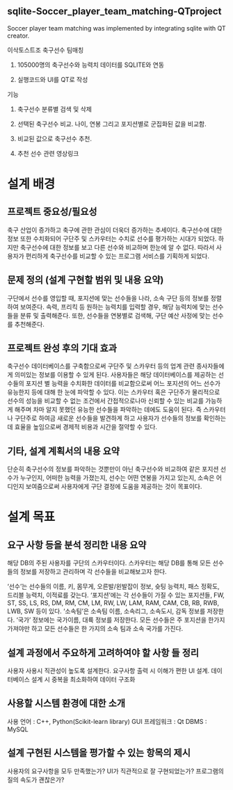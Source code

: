 ## sqlite-Soccer_player_team_matching-QTproject

Soccer player team matching was implemented by integrating sqlite with QT creator.



이삭토스트조 축구선수 팀매칭

1. 105000명의 축구선수와 능력치 데이터를 SQLITE와 연동

2. 실행코드와 UI를 QT로 작성

기능 

1. 축구선수 분류별 검색 및 삭제

2. 선택된 축구선수 비교. 나이, 연봉 그리고 포지션별로 군집화된 값을 비교함.

3. 비교된 값으로 축구선수 추천.

4. 추천 선수 관련 영상링크

# 설계 배경

## 프로젝트 중요성/필요성 
축구 산업이 증가하고 축구에 관한 관심이 더욱더 증가하는 추세이다. 축구선수에 대한 정보 또한 수치화되어 구단주 및 스카우터는 수치로 선수를 평가하는 시대가 되었다. 하지만 축구선수에 대한 정보를 보고 다른 선수와 비교하며 한눈에 알 수 없다. 따라서 사용자가 편리하게 축구선수를 비교할 수 있는 프로그램 서비스를 기획하게 되었다.

## 문제 정의 (설계 구현할 범위 및 내용 요약)
구단에서 선수를 영입할 때, 포지션에 맞는 선수들을 나라, 소속 구단 등의 정보를 정렬하여 보여준다. 속력, 프리킥 등 원하는 능력치를 입력할 경우, 해당 능력치에 맞는 선수들을 분류 및 출력해준다. 또한, 선수들을 연봉별로 검색해, 구단 예산 사정에 맞는 선수를 추천해준다.

## 프로젝트 완성 후의 기대 효과
축구선수 데이터베이스를 구축함으로써 구단주 및 스카우터 등의 업계 관련 종사자들에게 의미있는 정보를 이용할 수 있게 된다. 사용자들은 해당 데이터베이스를 제공하는 선수들의 포지션 별 능력을 수치화한 데이터를 비교함으로써 어느 포지션의 어느 선수가 유능한지 등에 대해 한 눈에 파악할 수 있다. 이는 스카우터 혹은 구단주가 물리적으로 선수의 성능을 비교할 수 없는 조건에서 간접적으로나마 신뢰할 수 있는 비교를 가능하게 해주며 차마 알지 못했던 유능한 선수들을 파악하는 데에도 도움이 된다. 즉 스카우터나 구단주로 하여금 새로운 선수들을 발견하게 하고 사용자가 선수들의 정보를 확인하는데 효율을 높임으로써 경제적 비용과 시간을 절약할 수 있다.

## 기타, 설계 계획서의 내용 요약
단순히 축구선수의 정보를 파악하는 것뿐만이 아닌 축구선수와 비교하여 같은 포지션 선수가 누구인지, 어떠한 능력을 가졌는지, 선수는 어떤 연봉을 가지고 있는지, 소속은 어디인지 보여줌으로써 사용자에게 구단 결정에 도움을 제공하는 것이 목표이다.


# 설계 목표

## 요구 사항 등을 분석 정리한 내용 요약
해당 DB의 주된 사용자를 구단의 스카우터이다. 스카우터는 해당 DB를 통해 모든 선수들의 정보를 저장하고 관리하며 각 선수들을 비교해보고자 한다. 

‘선수’는 선수들의 이름, 키, 몸무게, 오른발/왼발잡이 정보, 슛팅 능력치, 패스 정확도, 드리블 능력치, 이적료를 갖는다. ‘포지션’에는 각 선수들이 가질 수 있는 포지션들, FW, ST, SS, LS, RS, DM, RM, CM, LM, RW, LW, LAM, RAM, CAM, CB, RB, RWB, LWB, SW 등이 있다. ‘소속팀’은 소속팀 이름, 소속리그, 소속도시, 감독 정보를 저장한다. ‘국가’ 정보에는 국가이름, 대륙 정보를 저장한다. 모든 선수들은 주 포지션을 한가지 가져야만 하고 모든 선수들은 한 가지의 소속 팀과 소속 국가를 가진다.

## 설계 과정에서 주요하게 고려하여야 할 사항 들 정리
사용자 사용시 직관성이 높도록 설계한다.
요구사항 출력 시 이해가 편한 UI 설계.
데이터베이스 설계 시 중복을 최소화하여 데이터 구조화

## 사용할 시스템 환경에 대한 소개
사용 언어 : C++, Python(Scikit-learn library)
GUI 프레임워크 : Qt
DBMS : MySQL

## 설계 구현된 시스템을 평가할 수 있는 항목의 제시
사용자의 요구사항을 모두 만족했는가?
UI가 직관적으로 잘 구현되었는가?
프로그램의 질의 속도가 괜찮은가?
